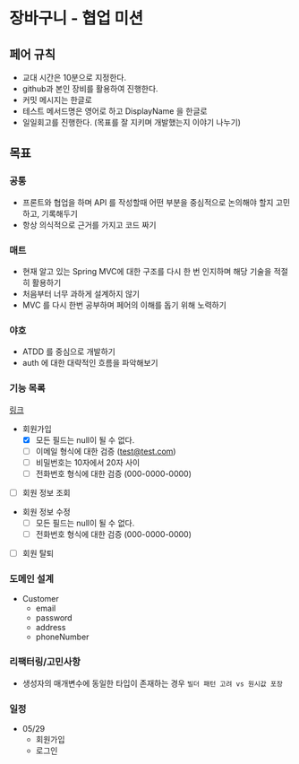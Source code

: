 # 장바구니 - 협업 미션

## 페어 규칙

- 교대 시간은 10분으로 지정한다.
- github과 본인 장비를 활용하여 진행한다.
- 커밋 메시지는 한글로
- 테스트 메서드명은 영어로 하고 DisplayName 을 한글로
- 일일회고를 진행한다. (목표를 잘 지키며 개발했는지 이야기 나누기)

## 목표

### 공통

- 프론트와 협업을 하며 API 를 작성할때 어떤 부분을 중심적으로 논의해야 할지 고민하고, 기록해두기
- 항상 의식적으로 근거를 가지고 코드 짜기

### 매트

- 현재 알고 있는 Spring MVC에 대한 구조를 다시 한 번 인지하며 해당 기술을 적절히 활용하기
- 처음부터 너무 과하게 설계하지 않기
- MVC 를 다시 한번 공부하며 페어의 이해를 돕기 위해 노력하기

### 야호

- ATDD 를 중심으로 개발하기
- auth 에 대한 대략적인 흐름을 파악해보기

### 기능 목록

[링크](https://www.notion.so/0f0d2f9b1c4b4f6cb02b0f7215f8cccc)

- 회원가입
  - [x] 모든 필드는 null이 될 수 없다.
  - [ ] 이메일 형식에 대한 검증 (test@test.com)
  - [ ] 비밀번호는 10자에서 20자 사이
  - [ ] 전화번호 형식에 대한 검증 (000-0000-0000)
- [ ] 회원 정보 조회
- 회원 정보 수정
  - [ ] 모든 필드는 null이 될 수 없다.
  - [ ] 전화번호 형식에 대한 검증 (000-0000-0000)
- [ ] 회원 탈퇴

### 도메인 설계

- Customer
  - email
  - password
  - address
  - phoneNumber

### 리팩터링/고민사항

 - 생성자의 매개변수에 동일한 타입이 존재하는 경우 `빌더 패턴 고려 vs 원시값 포장` 

### 일정

- 05/29
  - 회원가입
  - 로그인
